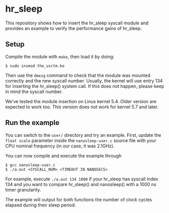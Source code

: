 # hr_sleep
This repository shows how to insert the hr_sleep syscall module and provides an example to verify the performance gains of hr_sleep.
## Setup
Compile the module with ```make```, then load it by doing:
```(bash)
$ sudo insmod the_usctm.ko
```
Then use the ```dmesg``` command to check that the module was mounted correctly and the new syscall number. Usually, the kernel will use entry 134 for inserting the hr_sleep() system call. If this does not happen, please keep in mind the syscall number.

We've tested the module insertion on Linux kernel 5.4. Older version are expected to work too.
This version does not work for kernel 5.7 and later.
## Run the example
You can switch to the ```user/``` directory and try an example.
First, update the ```float scale``` parameter inside the ```nanosleep-user.c``` source file with your CPU nominal frequency (in our case, it was 2.1GHz).

You can now compile and execute the example through 
```(bash)
$ gcc nanosleep-user.c
$ ./a.out <SYSCALL_NUM> <TIMEOUT IN NANOSECS>
```
For example, execute ```./a.out 134 1000``` if your hr_sleep has syscall index 134 and you want to compare hr_sleep() and nanosleep() with a 1000 ns timer granularity.

The example will output for both functions the number of clock cycles elapsed during their sleep period. 
